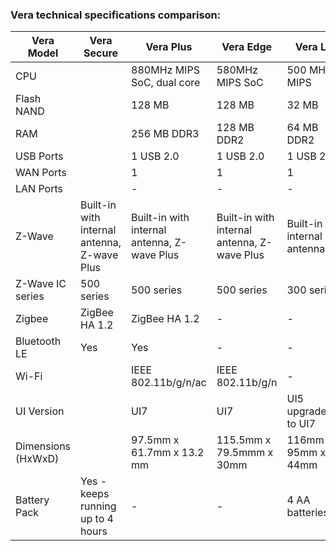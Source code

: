 ### Vera technical specifications comparison:

|Vera Model|Vera Secure|Vera Plus|Vera Edge|Vera Lite|Vera 3|Vera 2|Vera 1|
|---|---|---|---|---|---|---|---|
|CPU||880MHz MIPS SoC, dual core|580MHz MIPS SoC|500 MHz MIPS|500 MHz MIPS|240 MHz MIPS|240 MHz MIPS|
|Flash NAND||128 MB|128 MB|32 MB|32 MB|16 MB|8 MB|
|RAM||256 MB DDR3|128 MB DDR2|64 MB DDR2|128 MB DDR2|32 MB DDR2|32 MB DDR|
|USB Ports||1 USB 2.0|1 USB 2.0|1 USB 2.0|2 USB 2.0|2 USB 2.0|2 USB 2.0|
|WAN Ports||1|1|1|1|1|1|
|LAN Ports||-|-|-|4|1|4|
|Z-Wave|Built-in with internal antenna, Z-wave Plus|Built-in with internal antenna, Z-wave Plus|Built-in with internal antenna, Z-wave Plus|Built-in with internal antenna|Built-in with internal antenna|Built-in with internal antenna|USB Dongle|
|Z-Wave IC series|500 series|500 series|500 series|300 series|300 series|????|-|
|Zigbee|ZigBee HA 1.2|ZigBee HA 1.2|-|-|-|-|-|
|Bluetooth LE|Yes|Yes|-|-|-|-|-|
|Wi-Fi||IEEE 802.11b/g/n/ac|IEEE 802.11b/g/n|-|IEEE 802.11b/g/n|IEEE 802.11b/g|IEEE 802.11b/g|
|UI Version||UI7|UI7|UI5 upgradeable to UI7|UI5 upgradeable to UI7|UI4 upgradeable to UI5|UI2 upgradeable to UI4|
|Dimensions (HxWxD)||97.5mm x 61.7mm x 13.2 mm|115.5mm x 79.5mmm x 30mm|116mm x 95mm x 44mm|177mm x 130mm x 34mm|165mm x 101mm x 38mm|-|
|Battery Pack|Yes - keeps running up to 4 hours|-|-|4 AA batteries|External, Rechargeable|External, Rechargeable|-|
